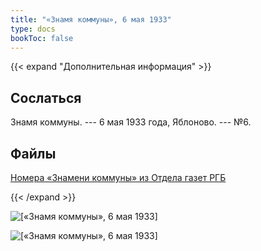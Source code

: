 ```yaml
---
title: "«Знамя коммуны», 6 мая 1933"
type: docs
bookToc: false
---
```


{{< expand "Дополнительная информация" >}}
## Сослаться
Знамя коммуны. --- 6 мая 1933 года, Яблоново. --- №6.

## Файлы
[Номера «Знамени коммуны» из Отдела газет РГБ](https://www.dropbox.com/sh/ll2g4k6wpotne98/AABqN9hCtVLKI6zfZcimeKIka?dl=0)

{{< /expand >}}

![[«Знамя коммуны», 6 мая 1933]](/static/img/papers/ZK_№6_6.5.33_p-1.jpg)

![[«Знамя коммуны», 6 мая 1933]](/static/img/papers/ZK_№6_6.5.33_p-2.jpg)
